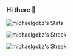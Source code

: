 ### Hi there 👋

<!--
**michaelgobz/michaelgobz** is a ✨ _special_ ✨ repository because its `README.md` (this file) appears on your GitHub profile.

Here are some ideas to get you started:

- 🔭 I’m currently working on ...
- 🌱 I’m currently learning ...
- 👯 I’m looking to collaborate on ...
- 🤔 I’m looking for help with ...
- 💬 Ask me about ...
- 📫 How to reach me: ...
- 😄 Pronouns: ...
- ⚡ Fun fact: ...
-->

![michaelgobz's Stats](https://github-readme-stats.vercel.app/api?username=michaelgobz&theme=vue-dark&show_icons=true&hide_border=true&count_private=true)

![michaelgobz's Streak](https://github-readme-streak-stats.herokuapp.com/?user=michaelgobz&theme=vue-dark&hide_border=true)

![michaelgobz's Streak](https://github-readme-streak-stats.herokuapp.com/?user=michaelgobz&theme=vue-dark&hide_border=true)
